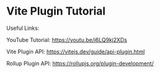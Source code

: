 # Vite Plugin Tutorial

Useful Links:

YouTube Tutorial: https://youtu.be/i6LQ9kj2XDs

Vite Plugin API: https://vitejs.dev/guide/api-plugin.html

Rollup Plugin API: https://rollupjs.org/plugin-development/

